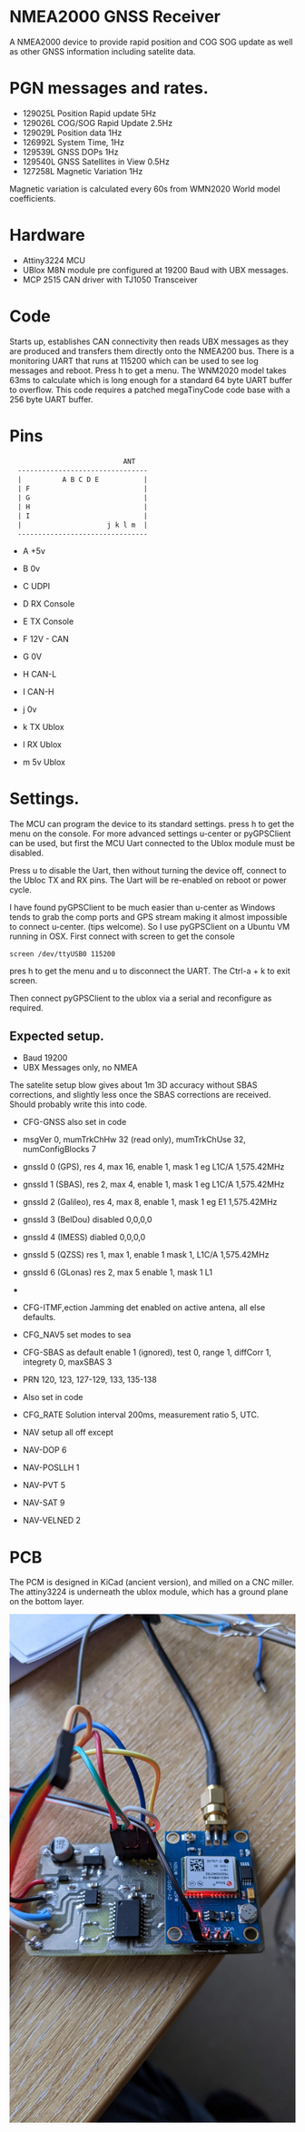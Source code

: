 # NMEA2000 GNSS Receiver

A NMEA2000 device to provide rapid position and COG SOG update as well as other GNSS information including satelite data.

# PGN messages and rates.


* 129025L Position Rapid update 5Hz
* 129026L COG/SOG Rapid Update 2.5Hz
* 129029L Position data 1Hz
* 126992L System Time, 1Hz
* 129539L GNSS DOPs 1Hz
* 129540L GNSS Satellites in View 0.5Hz
* 127258L Magnetic Variation 1Hz

Magnetic variation is calculated every 60s from WMN2020 World model coefficients.

# Hardware

* Attiny3224 MCU
* UBlox M8N module pre configured at 19200 Baud with UBX messages.
* MCP 2515 CAN driver with TJ1050 Transceiver

# Code

Starts up, establishes CAN connectivity then reads UBX messages as they are produced and transfers them directly onto the NMEA200 bus.  There is a monitoring UART that runs at 115200 which can be used to see log messages and reboot. Press h to get a menu. The WNM2020 model takes 63ms to calculate which is long enough for a standard 64 byte UART buffer to overflow. This code requires a patched megaTinyCode code base with a 256 byte UART buffer.

# Pins

                                ANT
      --------------------------------
      |          A B C D E           |
      | F                            |
      | G                            |
      | H                            |
      | I                            |
      |                     j k l m  |
      --------------------------------

* A +5v   
* B 0v
* C UDPI
* D RX Console
* E TX Console

* F 12V - CAN
* G 0V
* H CAN-L
* I CAN-H

* j 0v
* k TX Ublox
* l RX Ublox
* m 5v Ublox


# Settings.

The MCU can program the device to its standard settings. press h to get the menu on the console. For more advanced settings u-center or pyGPSClient can be used, but first the MCU Uart connected to the Ublox module must be disabled.

Press u to disable the Uart, then without turning the device off, connect to the Ubloc TX and RX pins. The Uart will be re-enabled on reboot or power cycle.

I have found pyGPSClient to be much easier than u-center as Windows tends to grab the comp ports and GPS stream making it
almost impossible to connect u-center. (tips welcome).  So I use pyGPSClient on a Ubuntu VM running in OSX. First connect with screen to get the console

    screen /dev/ttyUSB0 115200

pres h to get the menu and u to disconnect the UART. The Ctrl-a + k  to exit screen.

Then connect pyGPSClient to the ublox via a serial and reconfigure as required.

## Expected setup.

* Baud 19200
* UBX Messages only, no NMEA

The satelite setup blow gives about 1m 3D accuracy without SBAS corrections, and slightly less once the SBAS
corrections are received. Should probably write this into code.
* CFG-GNSS  also set in code
* msgVer 0, mumTrkChHw 32 (read only), mumTrkChUse 32, numConfigBlocks 7
* gnssId 0 (GPS), res 4, max 16, enable 1, mask 1 eg L1C/A 1,575.42MHz
* gnssId 1 (SBAS), res 2, max 4, enable 1, mask 1 eg L1C/A 1,575.42MHz
* gnssId 2 (Galileo), res 4, max 8, enable 1, mask 1 eg E1 1,575.42MHz
* gnssId 3 (BelDou) disabled 0,0,0,0
* gnssId 4 (IMESS) diabled 0,0,0,0
* gnssId 5 (QZSS) res 1, max 1, enable 1 mask 1, L1C/A  1,575.42MHz
* gnssId 6 (GLonas) res 2, max 5 enable 1, mask 1 L1
*
* CFG-ITMF,ection Jamming det enabled on active antena, all else defaults.
* CFG_NAV5 set modes to sea
* CFG-SBAS as default enable  1 (ignored), test 0, range 1, diffCorr 1, integrety 0, maxSBAS 3
* PRN 120, 123, 127-129, 133, 135-138

* Also set in code
* CFG_RATE Solution interval 200ms, measurement ratio 5, UTC. 
* NAV setup all off except
* NAV-DOP 6
* NAV-POSLLH 1
* NAV-PVT 5
* NAV-SAT 9
* NAV-VELNED 2




# PCB

The PCM is designed in KiCad (ancient version), and milled on a CNC miller. The attiny3224 is underneath the ublox module, which has a ground plane on the bottom layer.


![](images/board.jpg)


